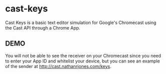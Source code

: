 cast-keys
=========

Cast Keys is a basic text editor simulation for Google's Chromecast using the Cast API through a Chrome App.


DEMO
---------
You will not be able to see the receiver on your Chromecast since you need to enter your App ID and whitelist your device, but you can see an example of the sender at http://cast.nathanrjones.com/keys.